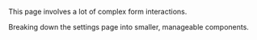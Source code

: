 This page involves a lot of complex form interactions.

Breaking down the settings page into smaller, manageable components.